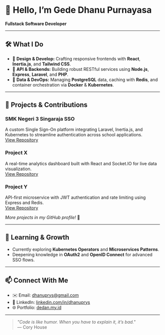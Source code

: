 <!--
  README.md for Gede Dhanu Purnayasa
-->

<!--![Header Image](https://user-images.githubusercontent.com/yourusername/your-header-image.svg)-->

# 👋 Hello, I’m **Gede Dhanu Purnayasa**

**Fullstack Software Developer**

---

## 🛠️ What I Do

- 🔹 **Design & Develop:** Crafting responsive frontends with **React**, **Inertia.js**, and **Tailwind CSS**.
- 🔹 **API & Backends:** Building robust RESTful services using **Node.js**, **Express**, **Laravel**, and **PHP**.
- 🔹 **Data & DevOps:** Managing **PostgreSQL** data, caching with **Redis**, and container orchestration via **Docker** & **Kubernetes**.

---

## 🚀 Projects & Contributions

### **SMK Negeri 3 Singaraja SSO**
A custom Single Sign-On platform integrating Laravel, Inertia.js, and Kubernetes to streamline authentication across school applications.  
[View Repository](https://github.com/smkn3singaraja)

### **Project X**
A real-time analytics dashboard built with React and Socket.IO for live data visualization.  
[View Repository](https://github.com/dhanuprys/project-x)

### **Project Y**
API-first microservice with JWT authentication and rate limiting using Express and Redis.  
[View Repository](https://github.com/dhanuprys/project-y)

*More projects in my GitHub profile!* 🔗

---

## 🌱 Learning & Growth

- Currently exploring **Kubernetes Operators** and **Microservices Patterns**.  
- Deepening knowledge in **OAuth2** and **OpenID Connect** for advanced SSO flows.

---

## 📫 Connect With Me

- ✉️ Email: [dhanuprys@gmail.com](mailto:dhanuprys@gmail.com)  
- 💼 LinkedIn: [linkedin.com/in/dhanuprys](https://linkedin.com/in/dhanuprys)  
- 🌐 Portfolio: [dedan.my.id](https://dedan.my.id)

---

> _"Code is like humor. When you have to explain it, it’s bad."_  
> — Cory House
